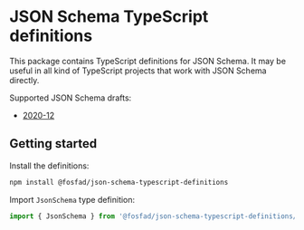# JSON Schema TypeScript definitions

This package contains TypeScript definitions for JSON Schema. It may be useful in all kind of TypeScript projects that work with JSON Schema directly.

Supported JSON Schema drafts:

- [2020-12](https://json-schema.org/draft/2020-12/json-schema-core.html)

## Getting started

Install the definitions:

```bash
npm install @fosfad/json-schema-typescript-definitions
```

Import `JsonSchema` type definition:

```typescript
import { JsonSchema } from '@fosfad/json-schema-typescript-definitions/2020-12';
```
